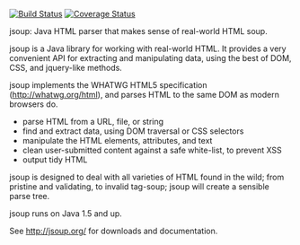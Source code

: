 [![Build Status](https://travis-ci.org/snklee/jsoup.svg?branch=master)](https://travis-ci.org/snklee/jsoup)
[![Coverage Status](https://coveralls.io/repos/github/snklee/jsoup/badge.png?branch=master)](https://coveralls.io/github/snklee/jsoup?branch=master)

jsoup: Java HTML parser that makes sense of real-world HTML soup.

jsoup is a Java library for working with real-world HTML. It provides a very convenient API for extracting and manipulating data, using the best of DOM, CSS, and jquery-like methods.

jsoup implements the WHATWG HTML5 specification (http://whatwg.org/html), and parses HTML to the same DOM as modern browsers do.

* parse HTML from a URL, file, or string
* find and extract data, using DOM traversal or CSS selectors
* manipulate the HTML elements, attributes, and text
* clean user-submitted content against a safe white-list, to prevent XSS
* output tidy HTML

jsoup is designed to deal with all varieties of HTML found in the wild; from pristine and validating, to invalid tag-soup; jsoup will create a sensible parse tree.

jsoup runs on Java 1.5 and up.

See http://jsoup.org/ for downloads and documentation.
